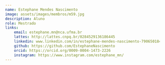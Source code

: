 ```yaml
---
name: Estephane Mendes Nascimento
image: assets/images/membros/m59.jpg
description: Aluno
role: Mestrado
links:
	email: estephane.mn@nca.ufma.br
	lattes: http://lattes.cnpq.br/0284529136186445
	linkedin: www.linkedin.com/in/estephane-mendes-nascimento-790650184
	github: https://github.com/EstephaneNascimento
	orcid: https://orcid.org/0009-0004-1473-2226
	instagram: https://www.instagram.com/estephane_mn/
---
```


